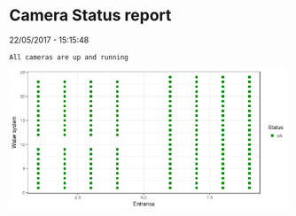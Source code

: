 Camera Status report
================
22/05/2017 - 15:15:48

    All cameras are up and running

![](camreport_files/figure-markdown_github/unnamed-chunk-2-1.png)
